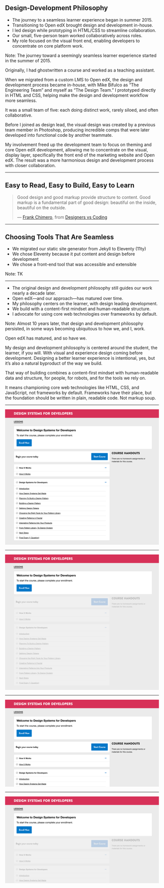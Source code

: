 <!-- .slide: data-background="black" -->
## Design-Development Philosophy

- The journey to a seamless learner experience began in summer 2015.
- Transitioning to Open edX brought design and development in-house.
- I led design while prototyping in HTML/CSS to streamline collaboration.
- Our small, five-person team worked collaboratively across roles.
- My role focused on the visual front end, enabling developers to concentrate on core platform work.

Note:
The journey toward a seemingly seamless learner experience started in the summer of 2015.

Originally, I had ghostwritten a course and worked as a teaching assistant.

When we migrated from a custom LMS to Open edX, the design and development process became in-house, with Mike Bifulco as “The Engineering Team” and myself as “The Design Team.” I prototyped directly in HTML and CSS, helping make the design and development workflow more seamless.

It was a small team of five: each doing distinct work, rarely siloed, and often collaborative.

Before I joined as design lead, the visual design was created by a previous team member in Photoshop, producing incredible comps that were later developed into functional code by another teammate.

My involvement freed up the development team to focus on theming and core Open edX development, allowing me to concentrate on the visual, display layer, specifically the front end of the marketing website and Open edX. The result was a more harmonious design and development process with closer collaboration.


---

<!-- .slide: data-background="black" -->
## Easy to Read, Easy to Build, Easy to Learn

> Good design and good markup provide structure to content. Good markup is a fundamental part of good design: beautiful on the inside, beautiful on the outside.
>
> — [Frank Chimero](https://frankchimero.com), from [Designers vs Coding](https://web.archive.org/web/20111201205345/http://blog.frankchimero.com/post/9594863189)


---

## Choosing Tools That Are Seamless

- We migrated our static site generator from Jekyll to Eleventy (11ty)
- We chose Eleventy because it put content and design before development
- We chose a front-end tool that was accessible and extensible

Note:
TK


---


- The original design and development philosophy still guides our work nearly a decade later.
- Open edX—and our approach—has matured over time.
- My philosophy centers on the learner, with design leading development.
- We build with a content-first mindset and human-readable structure.
- I advocate for using core web technologies over frameworks by default.

Note:
Almost 10 years later, that design and development philosophy persisted, in some ways becoming ubiquitous to how we, and I, work.

Open edX has matured, and so have we.

My design and development philosophy is centered around the student, the learner, if you will. With visual and experience design coming before development. Designing a better learner experience is intentional, yes, but it’s also a natural byproduct of the way we build.

That way of building combines a content-first mindset with human-readable data and structure, for people, for robots, and for the tools we rely on.

It means championing core web technologies like HTML, CSS, and JavaScript, not frameworks by default. Frameworks have their place, but the foundation should be written in plain, readable code. Not markup soup.


---


![Before (full page): LMS learning experience.](img/lms-enroll-now-before-designing-accessible-and-resonsibe-websites-crop-1920w.png)

---


![After (full page): LMS learning experience.](img/lms-enroll-now-designing-accessible-and-resonsibe-websites-crop-1920w.png)


---


![Before (detail): LMS learning experience.](img/lms-enroll-now-before-designing-accessible-and-resonsibe-websites-detail-1920w.png)


---


![After (detail): LMS learning experience.](img/lms-enroll-now-designing-accessible-and-resonsibe-websites-detail-1920w.png)
